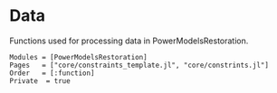 # Data

Functions used for processing data in PowerModelsRestoration.

```@autodocs
Modules = [PowerModelsRestoration]
Pages   = ["core/constraints_template.jl", "core/constrints.jl"]
Order   = [:function]
Private  = true
```